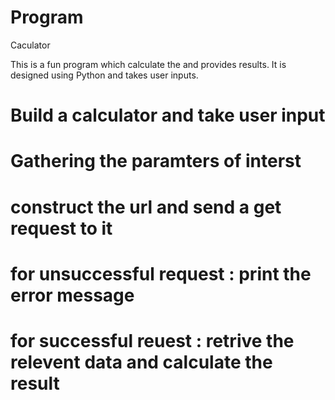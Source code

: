 # Program
Caculator


This is a fun program which calculate the and provides results. It is designed using Python and takes user inputs.
# Build a calculator and take user input
# Gathering the paramters of interst
# construct the url and send a get request to it
# for unsuccessful request : print the error message
# for successful reuest : retrive the relevent data and calculate the result

